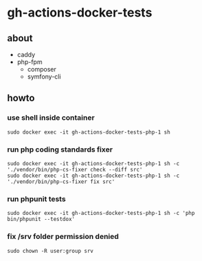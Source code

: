 # gh-actions-docker-tests

## about
- caddy
- php-fpm
  - composer
  - symfony-cli


## howto
### use shell inside container
```
sudo docker exec -it gh-actions-docker-tests-php-1 sh
```

### run php coding standards fixer
```
sudo docker exec -it gh-actions-docker-tests-php-1 sh -c './vendor/bin/php-cs-fixer check --diff src'
sudo docker exec -it gh-actions-docker-tests-php-1 sh -c './vendor/bin/php-cs-fixer fix src'
```

### run phpunit tests
```
sudo docker exec -it gh-actions-docker-tests-php-1 sh -c 'php bin/phpunit --testdox'
```

### fix /srv folder permission denied
```
sudo chown -R user:group srv
```